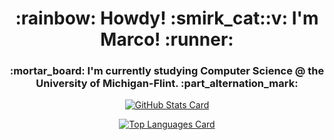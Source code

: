 <h1 align='center'>
  :rainbow: Howdy! :smirk_cat::v: I'm Marco! :runner:
</h1>

<h3 align='center'>
  :mortar_board: I'm currently studying Computer Science @ the University of Michigan-Flint. :part_alternation_mark:
</h3>

<p align='center'>
  <a href='https://github.com/anuraghazra/github-readme-stats'>
    <img src='https://github-readme-stats.vercel.app/api?username=marco-colonna&hide=stars,prs,issues,contribs&show_icons=true&count_private=true&theme=react' alt='GitHub Stats Card'>
  </a>
</p>
  
<p align='center'>
  <a href='https://github.com/anuraghazra/github-readme-stats'>
    <img src='https://github-readme-stats.vercel.app/api/top-langs/?username=marco-colonna&theme=react' alt='Top Languages Card'>
  </a>
</p>

<!--
**marco-colonna/marco-colonna** is a ✨ _special_ ✨ repository because its `README.md` (this file) appears on your GitHub profile.

Here are some ideas to get you started:

- 🔭 I’m currently working on ...
- 🌱 I’m currently learning ...
- 👯 I’m looking to collaborate on ...
- 🤔 I’m looking for help with ...
- 💬 Ask me about ...
- 📫 How to reach me: ...
- 😄 Pronouns: ...
- ⚡ Fun fact: ...
-->
